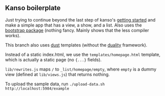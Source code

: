 Kanso boilerplate
-----------------

Just trying to continue beyond the last step of kanso's [getting started](http://kan.so/docs/Third-party_modules) and make a simple app that has a view, a show, and a list. Also uses the [bootstrap package](http://kan.so/packages/details/bootstrap) (nothing fancy. Mainly shows that the less compiler works).

This branch also uses [dust](http://akdubya.github.com/dustjs/) templates (without the [duality](http://kan.so/docs/Duality) framework).

Instead of a static index.html, we use the `templates/homepage.html` template,
which is actually a static page (no `{...}` fields).

`lib/rewrites.js` maps `/` to `_list/homepage/empty`,
where `empty` is a dummy view (defined at `lib/views.js`) that returns nothing.

To upload the sample data, run `./upload-data.sh http://localhost:5984/example`
